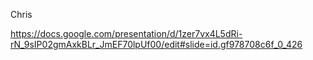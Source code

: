 Chris

https://docs.google.com/presentation/d/1zer7vx4L5dRi-rN_9sIP02gmAxkBLr_JmEF70lpUf00/edit#slide=id.gf978708c6f_0_426
